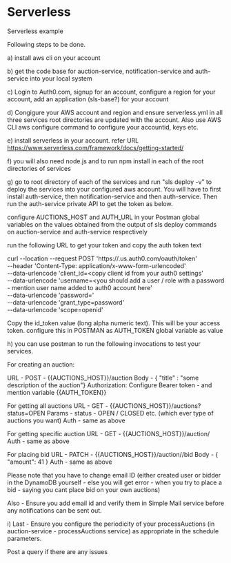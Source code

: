 # Serverless
Serverless example



Following steps to be done.

a) install aws cli on your account

b) get the code base for auction-service, notification-service and auth-service into your local system

c) Login to Auth0.com, signup for an account, configure a region for your account, add an application (sls-base?) for your account

d) Congigure your AWS account and region and ensure serverless.yml in all three services root directories are updated with the account. Also use AWS CLI aws configure command to configure your accountid, keys etc.

e) install serverless in your account. refer URL https://www.serverless.com/framework/docs/getting-started/

f) you will also need node.js and to run npm install in each of the root directories of services

g) go to root directory of each of the services and run "sls deploy -v" to deploy the services into your configured aws account. You will have to first install auth-service, then notification-service and then auth-service. Then run the auth-service private API to get the token as below.


configure AUCTIONS_HOST and AUTH_URL in your Postman global variables on the values obtained from the output of sls deploy commands on auction-service and auth-service respectively

run the following URL to get your token and copy the auth token text 

curl --location --request POST 'https://<your auth0 account>.us<or any other region>.auth0.com/oauth/token' \
--header 'Content-Type: application/x-www-form-urlencoded' \
--data-urlencode 'client_id=<copy client id from your auth0 settings' \
--data-urlencode 'username=<you should add a user / role with a password - mention user name added to auth0 account here' \
--data-urlencode 'password=<your password for the added user>' \
--data-urlencode 'grant_type=password' \
--data-urlencode 'scope=openid'

Copy the id_token value (long alpha numeric text). This will be your access token. configure this in POSTMAN as AUTH_TOKEN global variable as value

h) you can use postman to run the following invocations to test your services.

For creating an auction:

URL - POST - {{AUCTIONS_HOST}}/auction
Body - { "title" : "some description of the auction"}
Authorization: Configure Bearer token - and mention variable {{AUTH_TOKEN}}

For getting all auctions
URL - GET - {{AUCTIONS_HOST}}/auctions?status=OPEN
Params - status - OPEN / CLOSED etc. (which ever type of auctions you want)
Auth - same as above

For getting specific auction
URL - GET - {{AUCTIONS_HOST}}/auction/<auction id>
Auth - same as above

For placing bid
URL - PATCH - {{AUCTIONS_HOST}}/auction/<auction id>/bid
Body - { "amount": 41 }
Auth - same as above

Please note that you have to change email ID (either created user or bidder in the DynamoDB yourself - else you will get error - when you try to place a bid - saying you cant place bid on your own auctions)

Also - Ensure you add email id and verify them in Simple Mail service before any notifications can be sent out.

i) Last - Ensure you configure the periodicity of your processAuctions (in auction-service - processAuctions service) as appropriate in the schedule parameters.

Post a query if there are any issues

